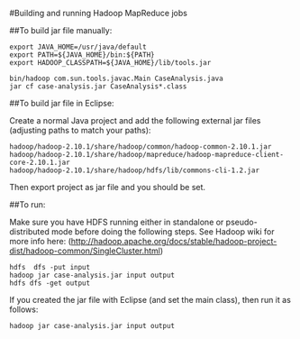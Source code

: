 
#Building and running Hadoop MapReduce jobs

##To build jar file manually:

```
export JAVA_HOME=/usr/java/default
export PATH=${JAVA_HOME}/bin:${PATH}
export HADOOP_CLASSPATH=${JAVA_HOME}/lib/tools.jar

bin/hadoop com.sun.tools.javac.Main CaseAnalysis.java
jar cf case-analysis.jar CaseAnalysis*.class
```

##To build jar file in Eclipse:

Create a normal Java project and add the following external jar files (adjusting paths to match your
paths):

```
hadoop/hadoop-2.10.1/share/hadoop/common/hadoop-common-2.10.1.jar
hadoop/hadoop-2.10.1/share/hadoop/mapreduce/hadoop-mapreduce-client-core-2.10.1.jar
hadoop/hadoop-2.10.1/share/hadoop/hdfs/lib/commons-cli-1.2.jar
```

Then export project as jar file and you should be set.

##To run:

Make sure you have HDFS running either in standalone or pseudo-distributed mode before doing
the following steps. See Hadoop wiki for more info here:
(http://hadoop.apache.org/docs/stable/hadoop-project-dist/hadoop-common/SingleCluster.html)

```
hdfs  dfs -put input
hadoop jar case-analysis.jar input output
hdfs dfs -get output
```

If you created the jar file with Eclipse (and set the main class), then run it as follows:

```
hadoop jar case-analysis.jar input output
```

